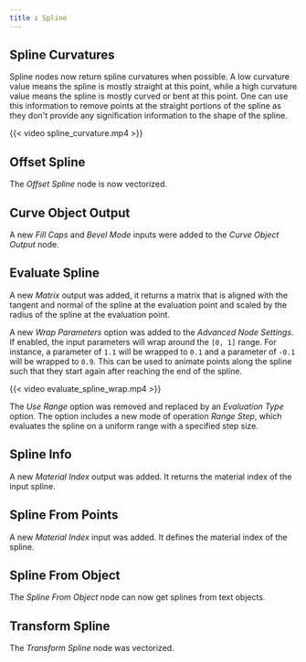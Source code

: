```yaml
---
title : Spline
---
```


## Spline Curvatures

Spline nodes now return spline curvatures when possible. A low curvature value
means the spline is mostly straight at this point, while a high curvature value
means the spline is mostly curved or bent at this point. One can use this
information to remove points at the straight portions of the spline as they
don't provide any signification information to the shape of the spline.

{{< video spline_curvature.mp4 >}}

## Offset Spline

The *Offset Spline* node is now vectorized.

## Curve Object Output

A new *Fill Caps* and *Bevel Mode* inputs were added to the *Curve Object
Output* node.

## Evaluate Spline

A new *Matrix* output was added, it returns a matrix that is aligned with the
tangent and normal of the spline at the evaluation point and scaled by the
radius of the spline at the evaluation point.

A new *Wrap Parameters* option was added to the *Advanced Node Settings*. If
enabled, the input parameters will wrap around the `[0, 1]` range. For instance,
a parameter of `1.1` will be wrapped to `0.1` and a parameter of `-0.1` will be
wrapped to `0.9`. This can be used to animate points along the spline such that
they start again after reaching the end of the spline.

{{< video evaluate_spline_wrap.mp4 >}}

The *Use Range* option was removed and replaced by an *Evaluation Type* option.
The option includes a new mode of operation *Range Step*, which evaluates the
spline on a uniform range with a specified step size.

## Spline Info

A new *Material Index* output was added. It returns the material index of the
input spline.

## Spline From Points

A new *Material Index* input was added. It defines the material index of the
spline.

## Spline From Object

The *Spline From Object* node can now get splines from text objects.

## Transform Spline

The *Transform Spline* node was vectorized.
